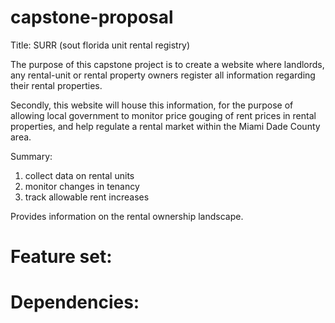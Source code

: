 # capstone-proposal

Title: SURR (sout florida unit rental registry)


The purpose of this capstone project is to create a website where landlords, any rental-unit or rental property owners register all information regarding their rental properties.

Secondly, this website will house this information, for the purpose of allowing local government to monitor price gouging of rent prices in rental properties, and 
help regulate a rental market within the Miami Dade County area.

Summary:
1. collect data on rental units
2. monitor changes in tenancy
3. track allowable rent increases

Provides information on the rental ownership landscape.

# Feature set:








# Dependencies:
